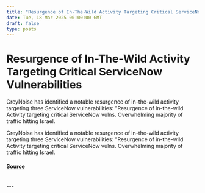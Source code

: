 ```yaml
---
title: "Resurgence of In-The-Wild Activity Targeting Critical ServiceNow Vulnerabilities"
date: Tue, 18 Mar 2025 00:00:00 GMT
draft: false
type: posts
---
```

# Resurgence of In-The-Wild Activity Targeting Critical ServiceNow Vulnerabilities





GreyNoise has identified a notable resurgence of in-the-wild activity targeting three ServiceNow vulnerabilities: "Resurgence of in-the-wild Activity targeting critical ServiceNow vulns. Overwhelming majority of traffic hitting Israel. 

GreyNoise has identified a notable resurgence of in-the-wild activity targeting three ServiceNow vulnerabilities: "Resurgence of in-the-wild Activity targeting critical ServiceNow vulns. Overwhelming majority of traffic hitting Israel.

#### [Source](https://www.greynoise.io/blog/in-the-wild-activity-targeting-critical-servicenow-vulnerabilities)

<br/>
---
